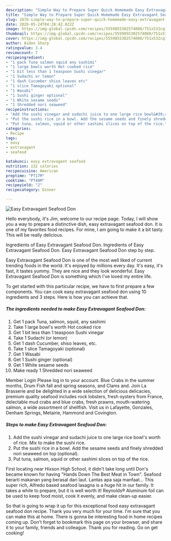```yaml
---
description: "Simple Way to Prepare Super Quick Homemade Easy Extravagant Seafood Don"
title: "Simple Way to Prepare Super Quick Homemade Easy Extravagant Seafood Don"
slug: 2876-simple-way-to-prepare-super-quick-homemade-easy-extravagant-seafood-don
date: 2020-05-24T04:28:42.022Z
image: https://img-global.cpcdn.com/recipes/5559855302574080/751x532cq70/easy-extravagant-seafood-don-recipe-main-photo.jpg
thumbnail: https://img-global.cpcdn.com/recipes/5559855302574080/751x532cq70/easy-extravagant-seafood-don-recipe-main-photo.jpg
cover: https://img-global.cpcdn.com/recipes/5559855302574080/751x532cq70/easy-extravagant-seafood-don-recipe-main-photo.jpg
author: Aiden Sharp
ratingvalue: 3.4
reviewcount: 7
recipeingredient:
- "1 pack Tuna salmon squid any sashimi"
- "1 large bowls worth Hot cooked rice"
- "1 bit less than 1 teaspoon Sushi vinegar"
- "1 Sudachi or lemon"
- "1 dash Cucumber shiso leaves etc"
- "1 slice Tamagoyaki optional"
- "1 Wasabi"
- "1 Sushi ginger optional"
- "1 White sesame seeds"
- "1 Shredded nori seaweed"
recipeinstructions:
- "Add the sushi vinegar and sudachi juice to one large rice bowl&#39;s worth of rice. Mix to make the sushi rice."
- "Put the sushi rice in a bowl. Add the sesame seeds and finely shredded nori seaweed on top (optional)."
- "Put tuna, salmon, squid or other sashimi slices on top of the rice."
categories:
- Recipe
tags:
- easy
- extravagant
- seafood

katakunci: easy extravagant seafood 
nutrition: 132 calories
recipecuisine: American
preptime: "PT17M"
cooktime: "PT48M"
recipeyield: "2"
recipecategory: Dinner

---
```



![Easy Extravagant Seafood Don](https://img-global.cpcdn.com/recipes/5559855302574080/751x532cq70/easy-extravagant-seafood-don-recipe-main-photo.jpg)

Hello everybody, it's Jim, welcome to our recipe page. Today, I will show you a way to prepare a distinctive dish, easy extravagant seafood don. It is one of my favorites food recipes. For mine, I am going to make it a bit tasty. This will be really delicious.

Ingredients of Easy Extravagant Seafood Don. Ingredients of Easy Extravagant Seafood Don. Easy Extravagant Seafood Don step by step.

Easy Extravagant Seafood Don is one of the most well liked of current trending foods in the world. It's enjoyed by millions every day. It's easy, it's fast, it tastes yummy. They are nice and they look wonderful. Easy Extravagant Seafood Don is something which I've loved my entire life.


To get started with this particular recipe, we have to first prepare a few components. You can cook easy extravagant seafood don using 10 ingredients and 3 steps. Here is how you can achieve that.

<!--inarticleads1-->

##### The ingredients needed to make Easy Extravagant Seafood Don:

1. Get 1 pack Tuna, salmon, squid, any sashimi
1. Take 1 large bowl&#39;s worth Hot cooked rice
1. Get 1 bit less than 1 teaspoon Sushi vinegar
1. Take 1 Sudachi (or lemon)
1. Get 1 dash Cucumber, shiso leaves, etc.
1. Take 1 slice Tamagoyaki (optional)
1. Get 1 Wasabi
1. Get 1 Sushi ginger (optional)
1. Get 1 White sesame seeds
1. Make ready 1 Shredded nori seaweed


Member Login Please log in to your account. Blue Crabs in the summer months, Drum Fish fall and spring seasons, and Clams and. Join La Brasserie and be delighted in a wide selection of delicious delicacies, premium quality seafood includes rock lobsters, fresh oysters from France, delectable mud crabs and blue crabs, fresh prawns, mouth-watering salmon, a wide assortment of shellfish. Visit us in Lafayette, Gonzales, Denham Springs, Metairie, Hammond and Covington. 

<!--inarticleads2-->

##### Steps to make Easy Extravagant Seafood Don:

1. Add the sushi vinegar and sudachi juice to one large rice bowl&#39;s worth of rice. Mix to make the sushi rice.
1. Put the sushi rice in a bowl. Add the sesame seeds and finely shredded nori seaweed on top (optional).
1. Put tuna, salmon, squid or other sashimi slices on top of the rice.


First locating near Hixson High School, it didn&#39;t take long until Don&#39;s became known for having &#34;Hands Down The Best Meat in Town&#34;. Seafood berarti makanan yang berasal dari laut. Lantas apa saja manfaat… This super rich, Alfredo based seafood lasagna is a huge hit in our family. It takes a while to prepare, but it is well worth it! Reynolds® Aluminum foil can be used to keep food moist, cook it evenly, and make clean-up easier. 

So that is going to wrap it up for this exceptional food easy extravagant seafood don recipe. Thank you very much for your time. I'm sure that you can make this at home. There is gonna be interesting food in home recipes coming up. Don't forget to bookmark this page on your browser, and share it to your family, friends and colleague. Thank you for reading. Go on get cooking!
